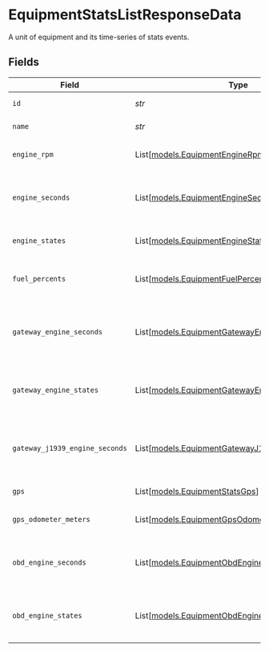 # EquipmentStatsListResponseData

A unit of equipment and its time-series of stats events.


## Fields

| Field                                                                                                                                         | Type                                                                                                                                          | Required                                                                                                                                      | Description                                                                                                                                   | Example                                                                                                                                       |
| --------------------------------------------------------------------------------------------------------------------------------------------- | --------------------------------------------------------------------------------------------------------------------------------------------- | --------------------------------------------------------------------------------------------------------------------------------------------- | --------------------------------------------------------------------------------------------------------------------------------------------- | --------------------------------------------------------------------------------------------------------------------------------------------- |
| `id`                                                                                                                                          | *str*                                                                                                                                         | :heavy_check_mark:                                                                                                                            | Unique Samsara ID for the equipment.                                                                                                          | 112                                                                                                                                           |
| `name`                                                                                                                                        | *str*                                                                                                                                         | :heavy_check_mark:                                                                                                                            | Name of the equipment.                                                                                                                        | Crane A7                                                                                                                                      |
| `engine_rpm`                                                                                                                                  | List[[models.EquipmentEngineRpm](../models/equipmentenginerpm.md)]                                                                            | :heavy_minus_sign:                                                                                                                            | A time-series of engine RPM readings for the given unit of equipment.                                                                         |                                                                                                                                               |
| `engine_seconds`                                                                                                                              | List[[models.EquipmentEngineSeconds](../models/equipmentengineseconds.md)]                                                                    | :heavy_minus_sign:                                                                                                                            | [DEPRECATED] Please use either `gatewayEngineSeconds`, `obdEngineSeconds`, or `gatewayJ1939EngineSeconds`.                                    |                                                                                                                                               |
| `engine_states`                                                                                                                               | List[[models.EquipmentEngineState](../models/equipmentenginestate.md)]                                                                        | :heavy_minus_sign:                                                                                                                            | [DEPRECATED] Please use either `gatewayEngineStates` or `obdEngineStates`.                                                                    |                                                                                                                                               |
| `fuel_percents`                                                                                                                               | List[[models.EquipmentFuelPercent](../models/equipmentfuelpercent.md)]                                                                        | :heavy_minus_sign:                                                                                                                            | A time-series of fuel percent level changes for the given unit of equipment.                                                                  |                                                                                                                                               |
| `gateway_engine_seconds`                                                                                                                      | List[[models.EquipmentGatewayEngineSeconds](../models/equipmentgatewayengineseconds.md)]                                                      | :heavy_minus_sign:                                                                                                                            | A time-series of engine seconds readings for the given unit of equipment as an approximate based on readings from the AG26's aux/digio cable. |                                                                                                                                               |
| `gateway_engine_states`                                                                                                                       | List[[models.EquipmentGatewayEngineState](../models/equipmentgatewayenginestate.md)]                                                          | :heavy_minus_sign:                                                                                                                            | A time-series of engine state changes (as read from the AG26's aux/digio cable) for the given unit of equipment.                              |                                                                                                                                               |
| `gateway_j1939_engine_seconds`                                                                                                                | List[[models.EquipmentGatewayJ1939EngineSeconds](../models/equipmentgatewayj1939engineseconds.md)]                                            | :heavy_minus_sign:                                                                                                                            | A time-series of engine seconds readings for the given unit of equipment as an approximate based on readings from the AG26's CAT/J1939 cable. |                                                                                                                                               |
| `gps`                                                                                                                                         | List[[models.EquipmentStatsGps](../models/equipmentstatsgps.md)]                                                                              | :heavy_minus_sign:                                                                                                                            | A time-series of GPS locations.                                                                                                               |                                                                                                                                               |
| `gps_odometer_meters`                                                                                                                         | List[[models.EquipmentGpsOdometerMeters](../models/equipmentgpsodometermeters.md)]                                                            | :heavy_minus_sign:                                                                                                                            | A time-series of GPS odometer readings for the given unit of equipment.                                                                       |                                                                                                                                               |
| `obd_engine_seconds`                                                                                                                          | List[[models.EquipmentObdEngineSeconds](../models/equipmentobdengineseconds.md)]                                                              | :heavy_minus_sign:                                                                                                                            | A time-series of engine seconds readings for the given unit of equipment directly from on-board diagnostics.                                  |                                                                                                                                               |
| `obd_engine_states`                                                                                                                           | List[[models.EquipmentObdEngineState](../models/equipmentobdenginestate.md)]                                                                  | :heavy_minus_sign:                                                                                                                            | A time-series of engine state changes (as read from on-board diagnostics) for the given unit of equipment.                                    |                                                                                                                                               |